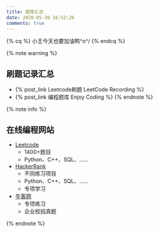```yaml
---
title: 题库汇总
date: 2020-05-30 16:52:26
comments: true
---
```


{% cq %}
小王今天也要加油鸭\^o^/
{% endcq %}

{% note warning %}
## 刷题记录汇总
- {% post_link Leetcode刷题 LeetCode Recording %}
- {% post_link 编程题库 Enjoy Coding %}
{% endnote %}

{% note info %}
## 在线编程网站
- [Leetcode](https://leetcode.com/problemset/all/)
  - 1400+题目
  - Python、C++、SQL、……
- [HackerRank](https://www.hackerrank.com/dashboard)
  - 不同练习项目
  - Python、C++、SQL、……
  - 专项学习
- [牛客网](https://www.nowcoder.com/contestRoom)
  - 专项练习
  - 企业校招真题

{% endnote %}